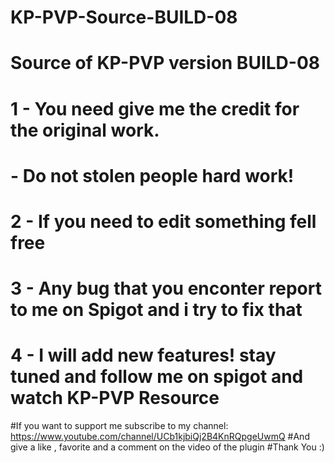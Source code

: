# KP-PVP-Source-BUILD-08
# Source of KP-PVP version BUILD-08

# 1 - You need give me the credit for the original work.
# - Do not stolen people hard work!
# 2 - If you need to edit something fell free
# 3 - Any bug that you enconter report to me on Spigot and i try to fix that

# 4 - I will add new features! stay tuned and follow me on spigot and watch KP-PVP Resource
#If you want to support me subscribe to my channel: https://www.youtube.com/channel/UCb1kjbiQj2B4KnRQpgeUwmQ
#And give a like , favorite and a comment on the video of the plugin
#Thank You :)

